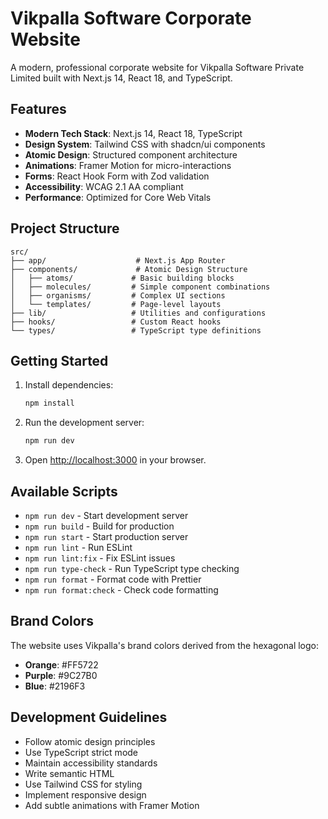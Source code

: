 # Vikpalla Software Corporate Website

A modern, professional corporate website for Vikpalla Software Private Limited built with Next.js 14, React 18, and TypeScript.

## Features

- **Modern Tech Stack**: Next.js 14, React 18, TypeScript
- **Design System**: Tailwind CSS with shadcn/ui components
- **Atomic Design**: Structured component architecture
- **Animations**: Framer Motion for micro-interactions
- **Forms**: React Hook Form with Zod validation
- **Accessibility**: WCAG 2.1 AA compliant
- **Performance**: Optimized for Core Web Vitals

## Project Structure

```
src/
├── app/                    # Next.js App Router
├── components/             # Atomic Design Structure
│   ├── atoms/             # Basic building blocks
│   ├── molecules/         # Simple component combinations
│   ├── organisms/         # Complex UI sections
│   └── templates/         # Page-level layouts
├── lib/                   # Utilities and configurations
├── hooks/                 # Custom React hooks
└── types/                 # TypeScript type definitions
```

## Getting Started

1. Install dependencies:
   ```bash
   npm install
   ```

2. Run the development server:
   ```bash
   npm run dev
   ```

3. Open [http://localhost:3000](http://localhost:3000) in your browser.

## Available Scripts

- `npm run dev` - Start development server
- `npm run build` - Build for production
- `npm run start` - Start production server
- `npm run lint` - Run ESLint
- `npm run lint:fix` - Fix ESLint issues
- `npm run type-check` - Run TypeScript type checking
- `npm run format` - Format code with Prettier
- `npm run format:check` - Check code formatting

## Brand Colors

The website uses Vikpalla's brand colors derived from the hexagonal logo:

- **Orange**: #FF5722
- **Purple**: #9C27B0
- **Blue**: #2196F3

## Development Guidelines

- Follow atomic design principles
- Use TypeScript strict mode
- Maintain accessibility standards
- Write semantic HTML
- Use Tailwind CSS for styling
- Implement responsive design
- Add subtle animations with Framer Motion